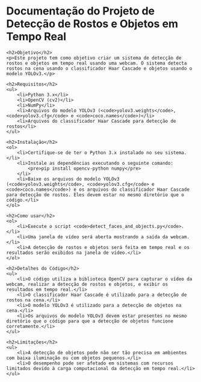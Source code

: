<!DOCTYPE html>
<html lang="pt-br">
<head>
    <meta charset="UTF-8">
    <meta name="viewport" content="width=device-width, initial-scale=1.0">
    <title>Documentação do Projeto</title>
</head>
<body>
    <h1>Documentação do Projeto de Detecção de Rostos e Objetos em Tempo Real</h1>

    <h2>Objetivo</h2>
    <p>Este projeto tem como objetivo criar um sistema de detecção de rostos e objetos em tempo real usando uma webcam. O sistema detecta rostos na cena usando o classificador Haar Cascade e objetos usando o modelo YOLOv3.</p>

    <h2>Requisitos</h2>
    <ul>
        <li>Python 3.x</li>
        <li>OpenCV (cv2)</li>
        <li>NumPy</li>
        <li>Arquivos do modelo YOLOv3 (<code>yolov3.weights</code>, <code>yolov3.cfg</code> e <code>coco.names</code>)</li>
        <li>Arquivos do classificador Haar Cascade para detecção de rostos</li>
    </ul>

    <h2>Instalação</h2>
    <ol>
        <li>Certifique-se de ter o Python 3.x instalado no seu sistema.</li>
        <li>Instale as dependências executando o seguinte comando:
            <pre>pip install opencv-python numpy</pre>
        </li>
        <li>Baixe os arquivos do modelo YOLOv3 (<code>yolov3.weights</code>, <code>yolov3.cfg</code> e <code>coco.names</code>) e os arquivos do classificador Haar Cascade para detecção de rostos. Eles devem estar no mesmo diretório que o código.</li>
    </ol>

    <h2>Como usar</h2>
    <ol>
        <li>Execute o script <code>detect_faces_and_objects.py</code>.</li>
        <li>Uma janela de vídeo será aberta mostrando a saída da webcam.</li>
        <li>A detecção de rostos e objetos será feita em tempo real e os resultados serão exibidos na janela de vídeo.</li>
    </ol>

    <h2>Detalhes do Código</h2>
    <ul>
        <li>O código utiliza a biblioteca OpenCV para capturar o vídeo da webcam, realizar a detecção de rostos e objetos, e exibir os resultados em tempo real.</li>
        <li>O classificador Haar Cascade é utilizado para a detecção de rostos na cena.</li>
        <li>O modelo YOLOv3 é utilizado para a detecção de objetos na cena.</li>
        <li>Os arquivos do modelo YOLOv3 devem estar presentes no mesmo diretório que o código para que a detecção de objetos funcione corretamente.</li>
    </ul>

    <h2>Limitações</h2>
    <ul>
        <li>A detecção de objetos pode não ser tão precisa em ambientes com baixa iluminação ou com objetos pequenos.</li>
        <li>O desempenho pode ser afetado em sistemas com recursos limitados devido à carga computacional da detecção em tempo real.</li>
    </ul>
</body>
</html>
